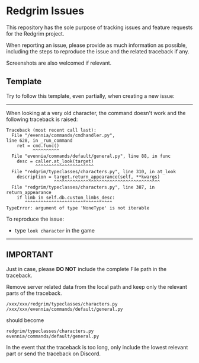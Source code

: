 # Redgrim Issues

This repository has the sole purpose of tracking issues and feature requests for the Redgrim project.

When reporting an issue, please provide as much information as possible, including the steps to reproduce the issue and
the related traceback if any.

Screenshots are also welcomed if relevant.

## Template

Try to follow this template, even partially, when creating a new issue:

---
When looking at a very old character, the command doesn't work and the following traceback is raised:

```
Traceback (most recent call last):
  File "/evennia/commands/cmdhandler.py",
line 628, in _run_command
    ret = cmd.func()
          ^^^^^^^^^^
  File "evennia/commands/default/general.py", line 88, in func
    desc = caller.at_look(target)
           ^^^^^^^^^^^^^^^^^^^^^^
  File "redgrim/typeclasses/characters.py", line 310, in at_look
    description = target.return_appearance(self, **kwargs)
                  ^^^^^^^^^^^^^^^^^^^^^^^^^^^^^^^^^^^^^^^^
  File "redgrim/typeclasses/characters.py", line 387, in return_appearance
    if limb in self.db.custom_limbs_desc:
       ^^^^^^^^^^^^^^^^^^^^^^^^^^^^^^^^^
TypeError: argument of type 'NoneType' is not iterable
```

To reproduce the issue:
 - type `look character` in the game
---
## IMPORTANT

Just in case, please **DO NOT** include the complete File path in the traceback.

Remove server related data from the local path and keep only the relevant parts of the traceback.
    
    /xxx/xxx/redgrim/typeclasses/characters.py
    /xxx/xxx/evennia/commands/default/general.py

should become
    
    redgrim/typeclasses/characters.py
    evennia/commands/default/general.py

In the event that the traceback is too long, only include the lowest relevant part or send the traceback on Discord.